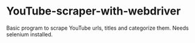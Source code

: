 # YouTube-scraper-with-webdriver
Basic program to scrape YouTube urls, titles and categorize them. Needs selenium installed.

